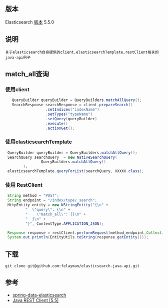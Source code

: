 

## 版本

 Elasticsearch  [版本](https://github.com/elasticsearch-cn/elasticsearch-definitive-guide) 5.5.0

## 说明

    关于elasticsearch自身提供的client,elasticsearchTemplate,restClient相关的java-api例子

## match_all查询

###  使用client

~~~java
   QueryBuilder queryBuilder = QueryBuilders.matchAllQuery();
   SearchResponse searchResponse = client.prepareSearch()
                  .setIndices("indexName")
                  .setTypes("typeName")
                  .setQuery(queryBuilder)
                  .execute()
                  .actionGet();
~~~

### 使用elasticsearchTemplate

~~~java
 QueryBuilder queryBuilder = QueryBuilders.matchAllQuery();
 SearchQuery searchQuery  = new NativeSearchQuery(
                QueryBuilders.matchAllQuery()
        );
 elasticsearchTemplate.queryForList(searchQuery, XXXXX.class);
~~~

###  使用 RestClient

~~~java
 String method = "POST";
 String endpoint = "/index/type/_search";
 HttpEntity entity = new NStringEntity("{\n" +
         "  \"query\": {\n" +
         "    \"match_all\": {}\n" +
         "  }\n" +
         "}", ContentType.APPLICATION_JSON);

 Response response = restClient.performRequest(method,endpoint,Collections.<String, String>emptyMap(),entity);
 System.out.println(EntityUtils.toString(response.getEntity()));
~~~

## 下载

    git clone git@github.com:felayman/elasticsearch-java-api.git


## 参考

- [spring-data-elasticsearch](https://github.com/spring-projects/spring-data-elasticsearch)
- [Java REST Client [5.5]](https://www.elastic.co/guide/en/elasticsearch/client/java-rest/current/_example_requests.html)



